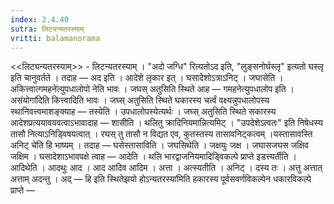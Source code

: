 ```yaml
---
index: 2.4.40
sutra: लिट्यन्यतरस्याम्‌
vritti: balamanorama
---
```


<<लिट्यन्यतरस्याम्>> - लिटन्यतरस्याम् । "अदो जग्धि" रित्यतोऽद इति, "लुङ्सनोर्घस्लृ" इत्यतो घस्लृ इति चानुवर्तते । तदाह — अद इति । आदेशे लृकार इत् । घसादेशोऽत्राऽनिट् । जघासेति । अकित्त्वात्गमहने॑त्युपधालोपो नेति भावः । जघस् अतुसिति स्थिते आह — गमहनेत्युपधालोप इति ।असंयोगा॑दिति कित्त्वादिति भावः । जघ्स् अतुसिति स्थिते घकारस्य चर्त्वं वक्ष्यन्नुपधालोपस्य स्थानिवत्त्वमाशङ्क्याह —  तस्येति । उपधालोपस्येत्यर्थः । जघ्स् अतुसिति स्थिते सकारस्य आदेशप्रत्ययावयवत्वाऽभावादाह —  शासीति । थलितु क्रादिनियमान्नित्यमिट् । "उपदेशेऽत्वतः" इति निषेधस्य तासौ नित्याऽनिड्विषयत्वात् । रघस् तु तासौ न विद्यत एव, कुतस्तस्य तासावनिट्कत्वम् ।यस्तासावस्ति अनिट् चे॑ति हि भाष्यम् । तदाह — घसेस्तासाविति । जघसिथेति । जक्षयुः जक्ष । जघासजघस जक्षिव जक्षिम । घसादेशाऽभावपक्षे त्वाह — आदेति । थलि भारद्वाजनियमादिड्विकल्पे प्राप्ते इडत्त्यर्तीति । आदिथेति । आदथुः आद । आद आदिव आदिम । अत्ता । अत्स्यतीति । अनिट् । दस्य तः । अत्तु अत्तात् अत्ताम् अदन्तु । अद् — हि इति स्थितेझयो होऽन्यतरस्या॑मिति हकारस्य पूर्वसवर्णविकल्पेन धकारविकल्पे प्राप्ते — 